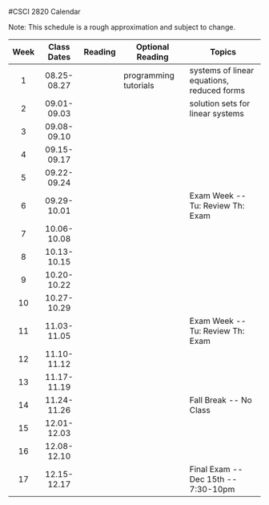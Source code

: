 #CSCI 2820 Calendar

Note: This schedule is a rough approximation and subject to change.

| Week  | Class Dates  | Reading |    Optional Reading   |                Topics                      |
|:-----:|:------------:| --------| ----------------------|--------------------------------------------|
|   1   | 08.25-08.27  |         | programming tutorials | systems of linear equations, reduced forms |
|   2   | 09.01-09.03  |         |                       | solution sets for linear systems           |
|   3   | 09.08-09.10  |         |                       |                                            |
|   4   | 09.15-09.17  |         |                       |                                            |
|   5   | 09.22-09.24  |         |                       |                                            |
|   6   | 09.29-10.01  |         |                       | Exam Week -- Tu: Review Th: Exam           |
|   7   | 10.06-10.08  |         |                       |                                            |
|   8   | 10.13-10.15  |         |                       |                                            |
|   9   | 10.20-10.22  |         |                       |                                            |
|  10   | 10.27-10.29  |         |                       |                                            |
|  11   | 11.03-11.05  |         |                       | Exam Week -- Tu: Review Th: Exam           |
|  12   | 11.10-11.12  |         |                       |                                            |
|  13   | 11.17-11.19  |         |                       |                                            |
|  14   | 11.24-11.26  |         |                       | Fall Break -- No Class                     |
|  15   | 12.01-12.03  |         |                       |                                            |
|  16   | 12.08-12.10  |         |                       |                                            |
|  17   | 12.15-12.17  |         |                       | Final Exam -- Dec 15th -- 7:30-10pm        |

